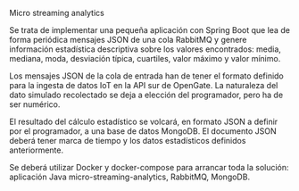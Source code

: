 Micro streaming analytics

Se trata de implementar una pequeña aplicación con Spring Boot que lea de forma periódica mensajes JSON de una cola RabbitMQ y genere información estadística descriptiva sobre los valores encontrados: media, mediana, moda, desviación típica, cuartiles, valor máximo y valor mínimo.

Los mensajes JSON de la cola de entrada han de tener el formato definido para la ingesta de datos IoT en la API sur de OpenGate. La naturaleza del dato simulado recolectado se deja a elección del programador, pero ha de ser numérico.

El resultado del cálculo estadístico se volcará, en formato JSON a definir por el programador, a una base de datos MongoDB. El documento JSON deberá tener marca de tiempo y los datos estadísticos definidos anteriormente.

Se deberá utilizar Docker y docker-compose para arrancar toda la solución: aplicación Java micro-streaming-analytics, RabbitMQ, MongoDB.